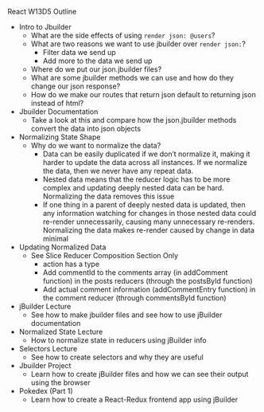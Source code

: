 React W13D5 Outline

- Intro to Jbuilder
    - What are the side effects of using `render json: @users`?
    - What are two reasons we want to use jbuilder over `render json:`?
        - Filter data we send up
        - Add more to the data we send up
    - Where do we put our json.jbuilder files?
    - What are some jbuilder methods we can use and how do they change our json response?
    - How do we make our routes that return json default to returning json instead of html?
- Jbuilder Documentation
    - Take a look at this and compare how the json.jbuilder methods convert the data into json objects
- Normalizing State Shape
    - Why do we want to normalize the data?
        - Data can be easily duplicated if we don’t normalize it, making it harder to update the data across all instances. If we normalize the data, then we never have any repeat data.
        - Nested data means that the reducer logic has to be more complex and updating deeply nested data can be hard. Normalizing the data removes this issue
        - If one thing in a parent of deeply nested data is updated, then any information watching for changes in those nested data could re-render unnecessarily, causing many unnecessary re-renders. Normalizing the data makes re-render caused by change in data minimal
- Updating Normalized Data
    - See Slice Reducer Composition Section Only
        - action has a type
        - Add commentId to the comments array (in addComment function) in the posts reducers (through the  postsById function)
        - Add actual comment information (addCommentEntry function) in the comment reducer (through commentsById function)
- jBuilder Lecture
    - See how to make jbuilder files and see how to use jBuilder documentation
- Normalized State Lecture
    - How to normalize state in reducers using jBuilder info
- Selectors Lecture
    - See how to create selectors and why they are useful
- Jbuilder Project
    - Learn how to create jBuilder files and how we can see their output using the browser
- Pokedex (Part 1)
    - Learn how to create a React-Redux frontend app using jBuilder


